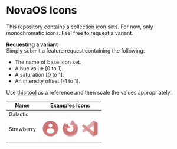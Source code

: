 # NovaOS Icons
This repository contains a collection icon sets. For now, only monochromatic icons. Feel free to request a variant.

**Requesting a variant** \
Simply submit a feature request containing the following:
- The name of base icon set.
- A hue value [0 to 1].
- A saturation [0 to 1].
- An intensity offset [-1 to 1].

Use [this tool](https://https://www.w3schools.com/colors/colors_hsl.asp) as a reference and then scale the values appropriately.

| Name       | Examples Icons                                                        |
| ---------- | --------------------------------------------------------------------- |
| Galactic   |                                                                       |
| Strawberry | <img src="packs/strawberry/preview/account.png" width="50"/>  <img src="packs/strawberry/preview/firefox.png" width="50"/> <img src="packs/strawberry/preview/vscode.png" width="50"/> |
|            |                                                                       |
